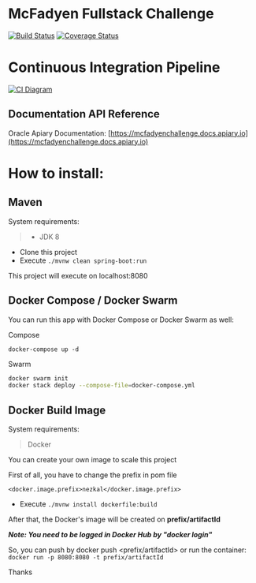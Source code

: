 McFadyen Fullstack Challenge
==========


[![Build Status](https://travis-ci.org/nezkal/mcfadyen.svg?branch=master)](https://travis-ci.org/nezkal/mcfadyen)
[![Coverage Status](https://coveralls.io/repos/github/nezkal/mcfadyen/badge.svg)](https://coveralls.io/github/nezkal/mcfadyen)

# Continuous Integration Pipeline 

[![CI Diagram](https://raw.githubusercontent.com/nezkal/mcfadyen/master/McFadyenCI.png)](https://raw.githubusercontent.com/nezkal/mcfadyen/master/McFadyenCI.png)


## Documentation API Reference

Oracle Apiary Documentation: [https://mcfadyenchallenge.docs.apiary.io](https://mcfadyenchallenge.docs.apiary.io)

# How to install:

## Maven

System requirements:
> * JDK 8

* Clone this project
* Execute ``` ./mvnw clean spring-boot:run ```

This project will execute on localhost:8080

## Docker Compose / Docker Swarm

You can run this app with Docker Compose or Docker Swarm as well:

Compose

``` docker-compose up -d ```

Swarm
``` bash 
docker swarm init
docker stack deploy --compose-file=docker-compose.yml
```


## Docker Build Image

System requirements:
> Docker

You can create your own image to scale this project

First of all, you have to change the prefix in pom file

``` <docker.image.prefix>nezkal</docker.image.prefix>  ```

* Execute ``` ./mvnw install dockerfile:build ```

After that, the Docker's image will be created on **prefix/artifactId**

***Note: You need to be logged in Docker Hub by "docker login"***

So, you can push by docker push <prefix/artifactId> or run the container: ``` docker run -p 8080:8080 -t prefix/artifactId ```

Thanks


